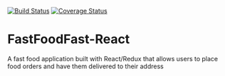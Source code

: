 [![Build Status](https://travis-ci.org/andela/helios-ah-backend.svg?branch=develop)](https://travis-ci.org/andela/helios-ah-backend)
[![Coverage Status](https://coveralls.io/repos/github/ah-med/FastFoodFast-React/badge.svg?branch=develop)](https://coveralls.io/github/ah-med/FastFoodFast-React?branch=develop)

# FastFoodFast-React
A fast food application built with React/Redux that allows users to place food orders and have them delivered to their address
